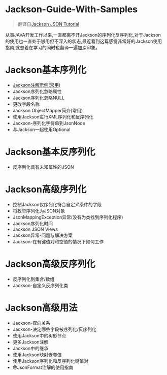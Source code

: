 # Jackson-Guide-With-Samples

> 翻译自[Jackson JSON Tutorial](https://www.baeldung.com/jackson)

从事JAVA开发工作以来,一直都离不开Jackson的序列化反序列化,对于Jackson的使用也一直处于够用但不深入的状态,最近看到这篇感觉非常好的Jackson使用指南,就想着在学习的同时也翻译一遍加深印象。

# Jackson基本序列化

- [Jackson注解示例(常用)](tree/master/src/main/java/com/gcdd/jacksonGuide/jacksonAnnotationExamples)
- Jackson序列化忽略属性
- Jackson序列化忽略NULL
- 更改字段名称
- Jackson ObjectMapper简介(常用)
- 使用Jackson进行XML序列化和反序列化
- Jackson-序列化字符串到JsonNode
- 与Jackson一起使用Optional

# Jackson基本反序列化

- 反序列化具有未知属性的JSON

# Jackson高级序列化

- 控制Jackson仅序列化符合自定义条件的字段
- 将枚举序列化为JSON对象
- JsonMappingException异常(没有为类找到序列化程序)
- Jackson序列化时间
- Jackson JSON Views
- Jackson异常-问题与解决方案
- Jackson-在有键值对和空值的情况下如何工作

# Jackson高级反序列化

- 反序列化到集合/数组
- Jackson-自定义反序列化类

# Jackson高级用法

- Jackson-双向关系
- Jackson-决定哪些字段被序列化/反序列化
- 使用Jackson中的树形节点
- 更多Jackson注解
- Jackson中的继承
- 使用Jackson映射嵌套值
- 使用Jackson序列化和反序列化键值对
- @JsonFormat注解的使用指南
